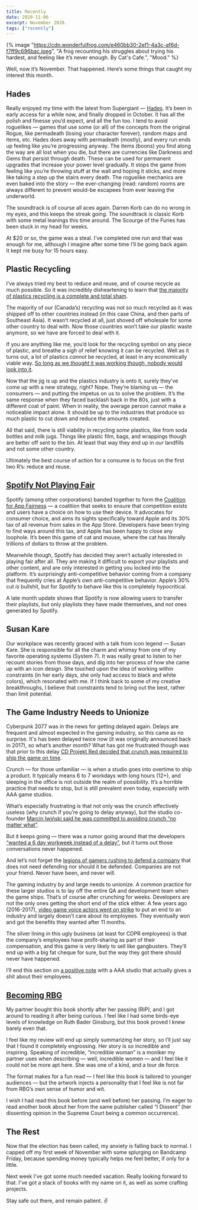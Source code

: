 ```yaml
---
title: Recently
date: 2020-11-06
excerpt: November 2020.
tags: ["recently"]
---
```


{% image "https://cdn.wonderfulfrog.com/e460bb30-2ef1-4a3c-af6d-f7ff9c696bac.jpeg", "A frog recounting his struggles about trying his hardest, and feeling like it’s never enough. By Cat's Cafe.", "Mood." %}

Well, now it’s November. That happened. Here’s some things that caught my interest this month.

## Hades

Really enjoyed my time with the latest from Supergiant — [Hades][hades]. It’s been in early access for a while now, and finally dropped in October. It has all the polish and finesse you’d expect, and all the fun too. I tend to avoid roguelikes — games that use some (or all) of the concepts from the original Rogue, like permadeath (losing your character forever), random maps and items, etc. Hades does away with permadeath (mostly), and every run ends up feeling like you’re progressing anyway. The items (boons) you find along the way are all lost when you die, but there are currencies like Darkness and Gems that persist through death. These can be used for permanent upgrades that increase your power level gradually. It stops the game from feeling like you’re throwing stuff at the wall and hoping it sticks, and more like taking a step up the stairs every death. The roguelike mechanics are even baked into the story — the ever-changing (read: random) rooms are always different to prevent would-be escapees from ever leaving the underworld.

The soundtrack is of course all aces again. Darren Korb can do no wrong in my eyes, and this keeps the streak going. The soundtrack is classic Korb with some metal leanings this time around. The Scourge of the Furies has been stuck in my head for weeks.

At \$20 or so, the game was a steal. I’ve completed one run and that was enough for me, although I imagine after some time I’ll be going back again. It kept me busy for 15 hours easy.

## Plastic Recycling

I’ve always tried my best to reduce and reuse, and of course recycle as much possible. So it was incredibly disheartening to learn that [the majority of plastics recycling is a complete and total sham][plastics-sham].

The majority of our (Canada’s) recycling was not so much recycled as it was shipped off to other countries instead (in this case China, and then parts of Southeast Asia). It wasn’t recycled at all, just shoved off wholesale for some other country to deal with. Now those countries won’t take our plastic waste anymore, so we have are forced to deal with it.

If you are anything like me, you’d look for the recycling symbol on any piece of plastic, and breathe a sigh of relief knowing it can be recycled. Well as it turns out, a lot of plastics _cannot_ be recycled, at least in any economically viable way. [So long as we _thought_ it was working though, nobody would look into it][recycling-lie].

Now that the jig is up and the plastics industry is onto it, surely they’ve come up with a new strategy, right? Nope. They’re blaming us — the consumers — and putting the impetus on us to solve the problem. It’s the same response when they faced backlash back in the 80s, just with a different coat of paint. When in reality, the average person cannot make a noticeable impact alone. It should be up to the industries that produce so much plastic to cut down and reduce the amounts created.

All that said, there is still viability in recycling _some_ plastics, like from soda bottles and milk jugs. Things like plastic film, bags, and wrappings though are better off sent to the bin. At least that way they end up in _our_ landfills and not some other country.

Ultimately the best course of action for a consume is to focus on the first two R’s: reduce and reuse.

## [Spotify Not Playing Fair][spotify-not-playing-fair]

Spotify (among other corporations) banded together to form the [Coalition for App Fairness][app-fairness-coalition] — a coalition that seeks to ensure that competition exists and users have a choice on how to use their device. It advocates for consumer choice, and aims its sights specifically toward Apple and its 30% tax of all revenue from sales in the App Store. Developers have been trying to find ways around this tax, and Apple has been happy to close any loophole. It’s been this game of cat and mouse, where the cat has literally trillions of dollars to throw at the problem.

Meanwhile though, Spotify has decided they aren’t actually interested in playing fair after all. They are making it difficult to export your playlists and other content, and are only interested in getting you locked into the platform. It’s surprisingly anti-competitive behavior coming from a company that frequently cries at Apple’s own anti-competitive behavior. Apple’s 30% cut _is_ bullshit, but for Spotify to behave like this is completely hypocritical.

A late month update shows that Spotify is now allowing users to transfer their playlists, but only playlists they have made themselves, and not ones generated by Spotify.

## Susan Kare

Our workplace was recently graced with a talk from icon legend — Susan Kare. She is responsible for all the charm and whimsy from one of my favorite operating systems (System 7). It was really great to listen to her recount stories from those days, and dig into her process of how she came up with an icon design. She touched upon the idea of working within constraints (in her early days, she only had access to black and white colors), which resonated with me. If I think back to some of my creative breakthroughs, I believe that constraints tend to bring out the best, rather than limit potential.

## The Game Industry Needs to Unionize

Cyberpunk 2077 was in the news for getting delayed again. Delays are frequent and almost expected in the gaming industry, so this came as no surprise. It's has been delayed twice now (it was originally announced back in 2017), so what’s another month? What has got me frustrated though was that prior to this delay [CD Projekt Red decided that crunch was required to ship the game on time][cyberpunk-crunch].

Crunch — for those unfamiliar — is when a studio goes into overtime to ship a product. It typically means 6 to 7 workdays with long hours (12+), and sleeping in the office is not outside the realm of possibility. It’s a horrible practice that needs to stop, but is still prevalent even today, especially with AAA game studios.

What’s especially frustrating is that not only was the crunch effectively useless (why crunch if you’re going to delay anyway), but the studio co-founder [Marcin Iwiński said he was committed to avoiding crunch “no matter what”][marcin-iwinski].

But it keeps going — there was a rumor going around that the developers [“wanted a 6 day workweek instead of a delay”][6-day-work-week], but it turns out those conversations never happened.

And let’s not forget the [legions of gamers rushing to defend a company][gamers-defending-companies] that does not need defending nor should it be defended. Companies are not your friend. Never have been, and never will.

The gaming industry by and large needs to unionize. A common practice for these larger studios is to lay off the entire QA and development team when the game ships. That’s of course after crunching for weeks. Developers are not the only ones getting the short end of the stick either. A few years ago (2016-2017), [video game voice actors went on strike][voice-actors-strike] to put an end to an industry and largely doesn’t care about its employees. They eventually won and got the benefits they wanted after 11 months.

The silver lining in this ugly business (at least for CDPR employees) is that the company’s employees have profit-sharing as part of their compensation, and this game is very likely to sell like gangbusters. They’ll end up with a big fat cheque for sure, but the way they got there should never have happened.

I’ll end this section on [a positive note][respawn-cares] with a AAA studio that actually gives a shit about their employees.

## [Becoming RBG][becoming-rbg]

My partner bought this book shortly after her passing (RIP), and I got around to reading it after being curious. I feel like I had some birds-eye levels of knowledge on Ruth Bader Ginsburg, but this book proved I knew barely even that.

I feel like my review will end up simply summarizing her story, so I’ll just say that I found it completely engrossing. Her story is so incredible and inspiring. Speaking of incredible, “incredible woman” is a moniker my partner uses when describing — well, incredible women — and I feel like it could not be more apt here. She was one of a kind, and a tour de force.

The format makes for a fun read — I feel like this book is tailored to younger audiences — but the artwork injects a personality that I feel like is not far from RBG’s own sense of humor and wit.

I wish I had read this book before (and well before) her passing. I’m eager to read another book about her from the same publisher called “I Dissent” (her dissenting opinion in the Supreme Court being a common occurrence).

## The Rest

Now that the election has been called, my anxiety is falling back to normal. I capped off my first week of November with some splurging on Bandcamp Friday, because spending money typically helps me feel better, if only for a little.

Next week I've got some much needed vacation. Really looking forward to that. I've got a stack of books with my name on it, as well as some crafting projects.

Stay safe out there, and remain patient. ✌️

[catscafe]: https://www.catscafecomics.com
[hades]: https://www.supergiantgames.com/games/hades/
[plastics-sham]: https://www.npr.org/2020/09/11/912150085/waste-land
[recycling-lie]: https://www.cbc.ca/documentaries/the-passionate-eye/recycling-was-a-lie-a-big-lie-to-sell-more-plastic-industry-experts-say-1.5735618
[spotify-not-playing-fair]: https://mjtsai.com/blog/2020/10/12/spotify-not-playing-fair/
[app-fairness-coalition]: https://appfairness.org/
[cyberpunk-crunch]: https://www.theverge.com/2020/9/29/21494499/cyberpunk-2077-development-crunch-time-cd-projekt-red
[marcin-iwinski]: https://kotaku.com/cd-projekt-red-boss-again-promises-that-cyberpunk-devs-1835518344
[6-day-work-week]: https://twitter.com/jasonschreier/status/1314675754937053185?s=21
[gamers-defending-companies]: https://www.forbes.com/sites/erikkain/2020/10/12/its-time-to-stop-defending-cd-projekt-red-over-cyberpunk-2077-crunch/?sh=2c32039d7e6c
[voice-actors-strike]: https://www.polygon.com/2017/9/25/16363872/video-game-voice-actors-strike-sag-aftra-agreement
[respawn-cares]: https://twitter.com/jonshiring/status/1314304030735179776
[becoming-rbg]: https://www.simonandschuster.com/books/Becoming-RBG/Debbie-Levy/9781534424555
